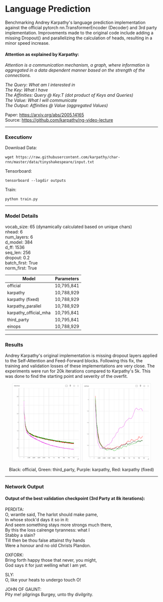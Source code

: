 # Language Prediction
Benchmarking Andrey Karpathy's language prediction implementation against the official pytorch nn.TransformerEncoder
(Decoder) and 3rd party implementation. Improvements made to the original code include adding a missing Dropout() and
parallelizing the calculation of heads, resulting in a minor speed increase.  

#### Attention as explained by Karpathy:
*Attention is a communication mechanism, a graph, where information is aggregated in a data dependent manner based on
the strength of the connections.*  

*The Query: What am I interested in*  
*The Key: What I have*  
*The Affinities: Query @ Key.T (dot product of Keys and Queries)*  
*The Value: What I will communicate*  
*The Output: Affinities @ Value (aggregated Values)*  

Paper: https://arxiv.org/abs/2005.14165  
Source: https://github.com/karpathy/ng-video-lecture  

---

### Executionv

Download Data:
```
wget https://raw.githubusercontent.com/karpathy/char-rnn/master/data/tinyshakespeare/input.txt
```

Tensorboard:
```
tensorboard --logdir outputs
```

Train:
```
python train.py
```

---

### Model Details

vocab_size: 65 (dynamically calculated based on unique chars)  
nhead: 6  
num_layers: 6  
d_model: 384  
d_ff: 1536  
seq_len: 256  
dropout: 0.2  
batch_first: True  
norm_first: True  

| Model                 | Parameters |
|-----------------------|------------|
| official              | 10,795,841 |
| karpathy              | 10,788,929 |
| karpathy (fixed)      | 10,788,929 |
| karpathy_parallel     | 10,788,929 |
| karpathy_official_mha | 10,795,841 |
| third_party           | 10,795,841 |
| einops                | 10,788,929 |

---

### Results

Andrey Karpathy's original implementation is missing dropout layers applied to the Self-Attention and Feed-Forward
blocks. Following this fix, the training and validation losses of these implementations are very close. The experiments
were run for 20k iterations compared to Karpathy's 5k. This was done to find the starting point and severity of the
overfit.

<p align="center">
  <img src="assets/train_loss.png" width="45%" />
  <img src="assets/val_loss.png" width="45%" />
</p>
<p align="center">
  Black: official, Green: third_party, Purple: karpathy, Red: karpathy (fixed)
</p>

---

### Network Output
#### Output of the best validation checkpoint (3rd Party at 8k iterations):

PERDITA:  
O, wrantle said, The harlot should make pame,  
In whose stock'd days it so in it:  
And seem something stays more strongs much there,  
By this the loss calrenge tyranness: what I  
Stabby a slain?  
Till then be thou false attainst thy hands  
Were a honour and no old Christs Plandon.  

OXFORK:  
Bring forth happy those that never, you might,  
God says it for just welling what I am yet.  

SLY:  
O, like your heats to undergo touch O!  

JOHN OF GAUNT:  
Pity me! pilgrings Burgey, unto thy divilgrity.  
